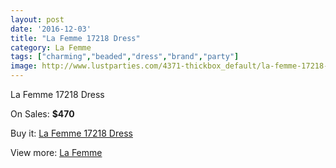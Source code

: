```yaml
---
layout: post
date: '2016-12-03'
title: "La Femme 17218 Dress"
category: La Femme
tags: ["charming","beaded","dress","brand","party"]
image: http://www.lustparties.com/4371-thickbox_default/la-femme-17218-dress.jpg
---
```

La Femme 17218 Dress

On Sales: **$470**
<a href="https://www.lustparties.com/en/la-femme/1466-la-femme-17218-dress.html"><amp-img layout="responsive" width="600" height="600" src="//www.lustparties.com/4371-thickbox_default/la-femme-17218-dress.jpg" alt="La Femme 17218 Dress 0" /></a>
<a href="https://www.lustparties.com/en/la-femme/1466-la-femme-17218-dress.html"><amp-img layout="responsive" width="600" height="600" src="//www.lustparties.com/4372-thickbox_default/la-femme-17218-dress.jpg" alt="La Femme 17218 Dress 1" /></a>

Buy it: [La Femme 17218 Dress](https://www.lustparties.com/en/la-femme/1466-la-femme-17218-dress.html "La Femme 17218 Dress")

View more: [La Femme](https://www.lustparties.com/en/4-la-femme "La Femme")